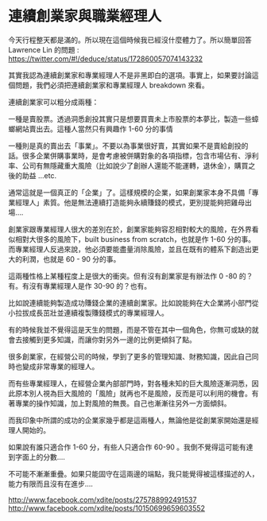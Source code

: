 # 連續創業家與職業經理人

今天行程整天都是滿的。所以現在這個時候我已經沒什麼體力了。所以簡單回答 Lawrence Lin 的問題 : https://twitter.com/#!/deduce/status/172860057074143232

其實我認為連續創業家和專業經理人不是非黑即白的選項。事實上，如果要討論這個問題，我們必須把連續創業家和專業經理人 breakdown 來看。

連續創業家可以粗分成兩種：

一種是賣股票。透過洞悉創投其實只是想要買賣未上市股票的本夢比，製造一些蟑螂網站賣出去。這種人當然只有興趣作 1-60 分的事情

一種則是真的賣出去「事業」。不要以為事業很好賣，其實如果不是賣給創投的話。很多企業併購事業時，是會考慮被併購對象的各項指標，包含市場佔有、淨利率、公司有無隱藏重大風險（比如說少了創辦人還能不能運轉，退休金），購買之後的助益 …etc.

通常這就是一個真正的「企業」了。這樣規模的企業，如果創業家本身不具備「專業經理人」素質。他是無法連續打造能夠永續賺錢的模式，更別提能夠把雞母出場….

創業家跟專業經理人很大的差別在於，創業家能夠容忍相對較大的風險，在外界看似相對大很多的風險下，built business from scratch，也就是作 1-60 分的事。而專業經理人反過來說，他必須要能盡量消除風險，並且在既有的體系下創造出更大的利潤，也就是 60 - 90 分的事。

這兩種性格上某種程度上是很大的衝突。但有沒有創業家是有辦法作 0 -80 的？有。有沒有專業經理人是作 30-90 的？也有。

比如說連續能夠製造成功賺錢企業的連續創業家。比如說能夠在大企業將小部門從小拉拔成長茁壯並連續複製賺錢模式的專業經理人。

有的時候我並不覺得這是天生的問題，而是不管在其中一個角色，你無可或缺的就會去接觸到更多知識，而讓你對另外一邊的比例更傾斜了點。

很多創業家，在經營公司的時候，學到了更多的管理知識、財務知識，因此自己同時也變成非常專業的經理人。

而有些專業經理人，在經營企業內部部門時，對各種未知的巨大風險逐漸洞悉，因此原本別人視為巨大風險的「風險」就再也不是風險，反而是可以利用的機會。有著專業的操作知識，加上對風險的無畏。自己也漸漸往另外一方面傾斜。

而我印象中所謂的成功的企業家幾乎都是這兩種人，無論他是從創業家開始還是經理人開始的。

如果說有誰只適合作 1-60 分，有些人只適合作 60-90 。我倒不覺得這可能有達到字面上的分數….

不可能不漸漸重疊。如果只能固守在這兩邊的端點，我只能覺得被這樣描述的人，能力有限而且沒有在進步….

http://www.facebook.com/xdite/posts/275788992491537 http://www.facebook.com/xdite/posts/10150699659603552
